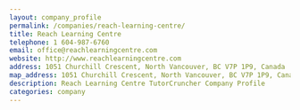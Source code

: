 ```yaml
---
layout: company_profile
permalink: /companies/reach-learning-centre/
title: Reach Learning Centre
telephone: 1 604-987-6760
email: office@reachlearningcentre.com
website: http://www.reachlearningcentre.com
address: 1051 Churchill Crescent, North Vancouver, BC V7P 1P9, Canada
map_address: 1051 Churchill Crescent, North Vancouver, BC V7P 1P9, Canada
description: Reach Learning Centre TutorCruncher Company Profile
categories: company
---
```


